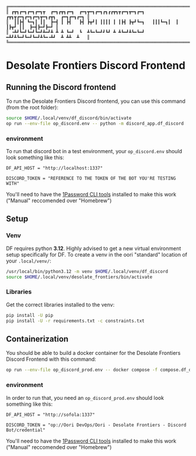 ```
╔═════════════════════════════════════════════════════════════════════════════════════╗
║ ┏┳┓┏━┓┏━┓┏━┓┳  ┏━┓┏┳┓┏━┓  ┏━┓┳━┓┏━┓┏┓┏┏┳┓┳┏━┓┳━┓┏━┓  ┏┳┓┳┏━┓┏━┓┏━┓┳━┓┏┳┓  ┏━┓┏━┓┏━┓ ║
║  ┃┃┣┫ ┗━┓┃ ┃┃  ┣━┫ ┃ ┣┫   ┣┫ ┣┳┛┃ ┃┃┃┃ ┃ ┃┣┫ ┣┳┛┗━┓   ┃┃┃┗━┓┃  ┃ ┃┣┳┛ ┃┃  ┣━┫┣━┛┣━┛ ║
║ ╺┻┛┗━┛┗━┛┗━┛┻━┛┻ ┻ ┻ ┗━┛  ┗  ┻┗━┗━┛┛┗┛ ┻ ┻┗━┛┻┗━┗━┛  ━┻┛┻┗━┛┗━┛┗━┛┻┗━╺┻┛  ┻ ┻┻  ┻   ║
╚═════════════════════════════════════════════════════════════════════════════════════╝
```

# Desolate Frontiers Discord Frontend
## Running the Discord frontend
To run the Desolate Frontiers Discord frontend, you can use this command (from the root folder):
```sh
source $HOME/.local/venv/df_discord/bin/activate
op run --env-file op_discord.env -- python -m discord_app.df_discord
```

### environment
To run that discord bot in a test environment, your `op_discord.env` should look something like this:
```env
DF_API_HOST = "http://localhost:1337"

DISCORD_TOKEN = "REFERENCE TO THE TOKEN OF THE BOT YOU'RE TESTING WITH"
```
You'll need to have the [1Password CLI tools](https://developer.1password.com/docs/cli/get-started/) installed to make this work ("Manual" reccomended over "Homebrew")


## Setup
### Venv
DF requires python **3.12**. Highly advised to get a new virtual environment setup specifically for DF. To create a venv in the oori "standard" location of your `.local/venv/`:
```sh
/usr/local/bin/python3.12 -m venv $HOME/.local/venv/df_discord
source $HOME/.local/venv/desolate_frontiers/bin/activate
```

### Libraries
Get the correct libraries installed to the venv:
```sh
pip install -U pip
pip install -U -r requirements.txt -c constraints.txt
```


## Containerization
You should be able to build a docker container for the Desolate Frontiers Discord Frontend with this command:
```sh
op run --env-file op_discord_prod.env -- docker compose -f compose.df_discord.yml up -d --build
```

### environment
In order to run that, you need an `op_discord_prod.env` should look something like this:
```env
DF_API_HOST = "http://sofola:1337"

DISCORD_TOKEN = "op://Oori DevOps/Oori - Desolate Frontiers - Discord Bot/credential"
```
You'll need to have the [1Password CLI tools](https://developer.1password.com/docs/cli/get-started/) installed to make this work ("Manual" reccomended over "Homebrew")
